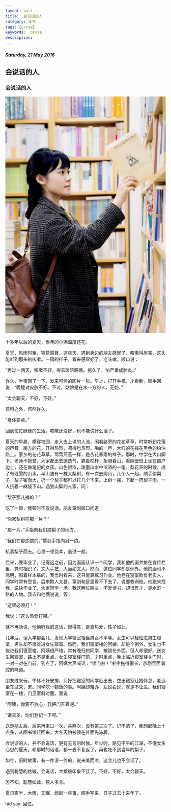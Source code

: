 ```yaml
---
layout: post
title:  会说话的人
category: 读书
tags: [prose]
keywords:  prose
description:
---
```


##### Saturday, 21 May 2016

## 会说话的人

### 会说话的人

![ChenBi](/../../assets/img/book/2016/ChenBi_11.jpg)

十多年以后的夏天，当年的小满温度还在。

  夏天，风雨时至，容易感冒。这些天，遇到身边的朋友感冒了，咳嗽得厉害，这头能听到那头的咳嗽。一周的样子，看来感冒好了，老咳嗽。顺口说：

  “再过一两天，咳嗽不好，得去医院瞧瞧。拖久了，怕严重成肺炎。”
  
  许久，半夜回了一下，发来可怜的图片一张。早上，打开手机，才看到，顺手回说：“晚睡对皮肤不好。不过，姑娘是在水一方的人，无妨。”

  “太会聊天，不好，不好。”

  意料之外，愕然许久。

  “身体要紧。”

  回到忙忙碌碌的生活。咳嗽还没好，也不能说什么话了。

  夏天的早晨，横穿校园，走入去上课的人流，闲看路旁的花花草草，时常听到花落的声音。南方的花，开得热烈，凋得也热烈，啪的一声，大红的花摔在黑色的柏油路上。家乡的花花草草，莺莺燕燕一样，是杏花春雨的样子。那时，中学在大山脚下。老师不拖堂，大家都出去透透气，靠着栏杆，抬眼看山，看隔壁班上坐在窗户边上，还在做笔记的女孩。山色很浓，泼墨山水中浓浓的一笔。梨花开的时候，成了有残雪的山水。半山腰有一棵大梨树，有一次去爬山，几个人一起，顺手偷梨子，梨子密而大，扔一个梨子都可以打几个下来。上树一摇，下起一阵梨子雨。一人抗着一麻袋下山。遇到山脚的人家，问：

  “梨子那儿摘的？”

  吃了一惊，我顿时不敢说话。朋友覃剑顺口问道：

  “你家梨树在那一片？”

  “那一片。”手指向我们摘梨子的地方。

  “我们在那边摘的。”覃剑手指向另一边。

  抗着梨子而去。心里一顿侥幸，逃过一劫。

  后来，要毕业了。记得这之前，因为画画认识一个同学，我和他的画并排在宣传栏里，算时相识了。文人手艺，人当如文人。然而，这位同学却是例外。他的画也不高明，照着样本摹的，我当时看来，这只能算练习作业。他老在寝室欺负老实人，同学时常有怨言。后来欺人太甚，覃剑和庭坚看不下去了，说要教训他。他跑来找我，说快毕业了，大家同学一场。我这两位朋友，不爱读书，却很有才，是水浒一路的人物。我去和他俩说说，答：

  “这架必须打！”

  我说：“这么热爱打架。”

  就不再劝说，他俩听我的这话，很得意，是真热爱，性子如此。

  几年后，读大学那会儿，发现大学寝室相当男女不平等。女生可以轻松进男生寝室，男生却不很难进女生寝室。然而，我们寝室楼的阿姨，却是个例外，女生也不能进我们寝室楼。阿姨很严格，常有晚归的同学，被锁在外面，但人却很好。送女生回寝室，路上不是重点，女生寝室楼门前，才时重点，晚上临近寝室楼关门时，一对一对在门前。到点了，阿姨大声喊话：“锁门啦！”啦字拖得很长，京剧里面唱腔的味道。

  朋友过来玩，午休不好安排，只好把寝室的同学赶出去，空出寝室让她休息，老远坐车过来，累。同学吃一顿饭的事。阿姨却难办，左说右说，就是不让进。我们寝室在一楼，门卫室斜对面。我说：

  “阿姨，你要不放心，我把门开着吧。”

  “话真多，你们登记一下吧。”

  送走朋友后，后来再来过一次，共两次，没有第三次了。记不清了，倒想起晚上十点多，从图书馆赶回来，大冬天怕被锁在外面先冻着。

  会说话的人，并不会说话，更有无言的时候。年少时，路见不平的江湖，不懂女生心思的夏天，和那时的话语，都一去不复返了，再也吃不到当年的梨子。

  如今，旧时故事，有一件没一件的，说来美而凉，这会儿也不会话了。
  
  遇到聪慧的姑娘，会说话，大抵被印象不佳了。不好，不好，太会聊天。

  怎不知，聪慧如此，惹人多言。

  夏日夜半，大雨，无眠，想起一些事，顺手写来，日子过去十来年了。


hid say: 回忆。

